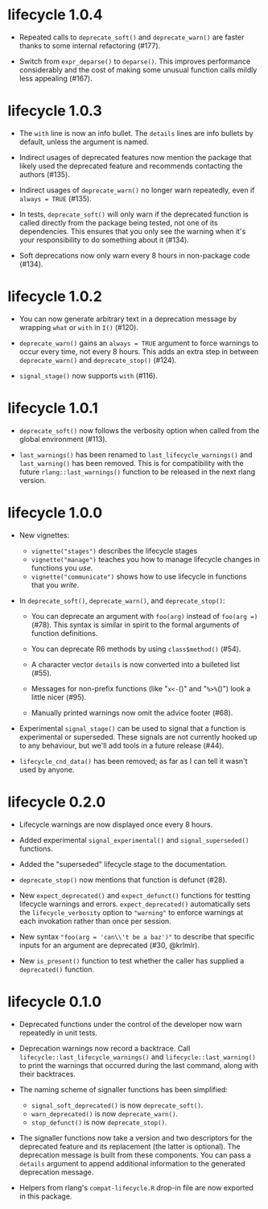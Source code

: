 # lifecycle 1.0.4

* Repeated calls to `deprecate_soft()` and `deprecate_warn()` are faster thanks
  to some internal refactoring (#177).

* Switch from `expr_deparse()` to `deparse()`. This improves performance
  considerably and the cost of making some unusual function calls mildly 
  less appealing (#167).

# lifecycle 1.0.3

* The `with` line is now an info bullet. The `details` lines are info
  bullets by default, unless the argument is named.

* Indirect usages of deprecated features now mention the package that
  likely used the deprecated feature and recommends contacting the
  authors (#135).

* Indirect usages of `deprecate_warn()` no longer warn repeatedly,
  even if `always = TRUE` (#135).

* In tests, `deprecate_soft()` will only warn if the deprecated function
  is called directly from the package being tested, not one of its dependencies.
  This ensures that you only see the warning when it's your responsibility to
  do something about it (#134).

* Soft deprecations now only warn every 8 hours in non-package code (#134).


# lifecycle 1.0.2

* You can now generate arbitrary text in a deprecation message by
  wrapping `what` or `with` in `I()` (#120).

* `deprecate_warn()` gains an `always = TRUE` argument to force
  warnings to occur every time, not every 8 hours. This adds an extra
  step in between `deprecate_warn()` and `deprecate_stop()` (#124).

* `signal_stage()` now supports `with` (#116).


# lifecycle 1.0.1

* `deprecate_soft()` now follows the verbosity option when called from
  the global environment (#113).

* `last_warnings()` has been renamed to `last_lifecycle_warnings()`
  and `last_warning()` has been removed. This is for compatibility
  with the future `rlang::last_warnings()` function to be released in
  the next rlang version.


# lifecycle 1.0.0

* New vignettes:
  * `vignette("stages")` describes the lifecycle stages
  * `vignette("manage")` teaches you how to manage lifecycle changes in
     functions you _use_.
  * `vignette("communicate")` shows how to use lifecycle in functions that
     you _write_.

* In `deprecate_soft()`, `deprecate_warn()`, and `deprecate_stop()`:

  * You can deprecate an argument with `foo(arg)` instead of `foo(arg =)` (#78).
    This syntax is similar in spirit to the formal arguments  of function
    definitions.

  * You can deprecate R6 methods by using `class$method()` (#54).

  * A character vector `details` is now converted into a bulleted list (#55).

  * Messages for non-prefix functions (like "`x<-`()" and "`%>%`()")
    look a little nicer (#95).

  * Manually printed warnings now omit the advice footer (#68).

* Experimental `signal_stage()` can be used to signal that a function is
  experimental or superseded. These signals are not currently hooked up to any
  behaviour, but we'll add tools in a future release (#44).

* `lifecycle_cnd_data()` has been removed; as far as I can tell it wasn't
  used by anyone.


# lifecycle 0.2.0

* Lifecycle warnings are now displayed once every 8 hours.

* Added experimental `signal_experimental()` and `signal_superseded()`
  functions.

* Added the "superseded" lifecycle stage to the documentation.

* `deprecate_stop()` now mentions that function is defunct (#28).

* New `expect_deprecated()` and `expect_defunct()` functions for
  testting lifecycle warnings and errors. `expect_deprecated()`
  automatically sets the `lifecycle_verbosity` option to `"warning"`
  to enforce warnings at each invokation rather than once per session.

* New syntax `"foo(arg = 'can\\'t be a baz')"` to describe that specific inputs
  for an argument are deprecated (#30, @krlmlr).

* New `is_present()` function to test whether the caller has supplied a
  `deprecated()` function.


# lifecycle 0.1.0

* Deprecated functions under the control of the developer now warn
  repeatedly in unit tests.

* Deprecation warnings now record a backtrace. Call
  `lifecycle::last_lifecycle_warnings()` and `lifecycle::last_warning()` to
  print the warnings that occurred during the last command, along with
  their backtraces.

* The naming scheme of signaller functions has been simplified:

  - `signal_soft_deprecated()` is now `deprecate_soft()`.
  - `warn_deprecated()` is now `deprecate_warn()`.
  - `stop_defunct()` is now `deprecate_stop()`.

* The signaller functions now take a version and two descriptors for
  the deprecated feature and its replacement (the latter is
  optional). The deprecation message is built from these
  components. You can pass a `details` argument to append additional
  information to the generated deprecation message.

* Helpers from rlang's `compat-lifecycle.R` drop-in file are now
  exported in this package.
